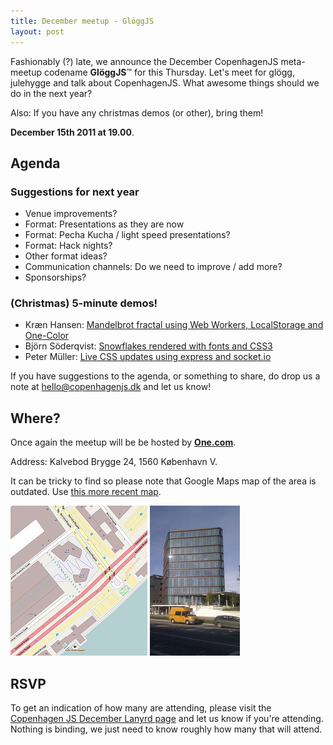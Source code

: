 ```yaml
---
title: December meetup - GlöggJS
layout: post
---
```


Fashionably (?) late, we announce the December CopenhagenJS meta-meetup codename **GlöggJS**™ for this Thursday.
Let's meet for glögg, julehygge and talk about CopenhagenJS. 
What awesome things should we do in the next year? 

Also: If you have any christmas demos (or other), bring them! 

**December 15th 2011 at 19.00**.

## Agenda

### Suggestions for next year

* Venue improvements? 
* Format: Presentations as they are now
* Format: Pecha Kucha / light speed presentations? 
* Format: Hack nights?
* Other format ideas? 
* Communication channels: Do we need to improve / add more? 
* Sponsorships?

### (Christmas) 5-minute demos!

* Kræn Hansen: [Mandelbrot fractal using Web Workers, LocalStorage and One-Color](http://blog.creen.dk/2011/11/mandelbrot-meets-html5-canvas-multi-threads-and-local-storage/)
* Björn Söderqvist: [Snowflakes rendered with fonts and CSS3](http://tap5.com/lab/snowflakes.html)
* Peter Müller: [Live CSS updates using express and socket.io](https://github.com/One-com/livestyle)

If you have suggestions to the agenda, or something to share, do drop us a note at <hello@copenhagenjs.dk> and let us know!

## Where?

Once again the meetup will be be hosted by **[One.com](http://one.com/)**.

Address: Kalvebod Brygge 24, 1560 København V.

It can be tricky to find so please note that Google Maps map of the area is outdated. Use [this more recent map](http://t.co/FuWrT0zV).

<a href="/images/venues/kb24/map.png"><img alt="Map showing Kalvebod Brygge 24, 1560 København V" src="/images/venues/kb24/map_small.jpg"></a>
<a href="/images/venues/kb24/kb24.jpg"><img alt="Photo of Kalvebod Brygge 24, 1560 København V" src="/images/venues/kb24/kb24_small.jpg"></a>

## RSVP

To get an indication of how many are attending, please visit the [Copenhagen JS December Lanyrd page](http://lanyrd.com/2011/cphjs-december/) and let us know if you're attending. Nothing is binding, we just need to know roughly how many that will attend.